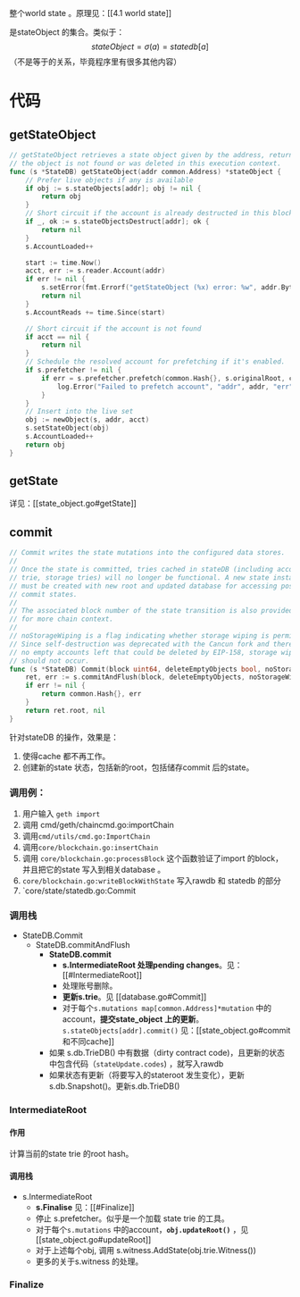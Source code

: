 整个world state 。原理见：[[4.1 world state]]

是stateObject 的集合。类似于：
$$
stateObject = \sigma(a) = statedb[a]
$$
（不是等于的关系，毕竟程序里有很多其他内容）


# 代码
## getStateObject
```go
// getStateObject retrieves a state object given by the address, returning nil if
// the object is not found or was deleted in this execution context.
func (s *StateDB) getStateObject(addr common.Address) *stateObject {
	// Prefer live objects if any is available
	if obj := s.stateObjects[addr]; obj != nil {
		return obj
	}
	// Short circuit if the account is already destructed in this block.
	if _, ok := s.stateObjectsDestruct[addr]; ok {
		return nil
	}
	s.AccountLoaded++

	start := time.Now()
	acct, err := s.reader.Account(addr)
	if err != nil {
		s.setError(fmt.Errorf("getStateObject (%x) error: %w", addr.Bytes(), err))
		return nil
	}
	s.AccountReads += time.Since(start)

	// Short circuit if the account is not found
	if acct == nil {
		return nil
	}
	// Schedule the resolved account for prefetching if it's enabled.
	if s.prefetcher != nil {
		if err = s.prefetcher.prefetch(common.Hash{}, s.originalRoot, common.Address{}, []common.Address{addr}, nil, true); err != nil {
			log.Error("Failed to prefetch account", "addr", addr, "err", err)
		}
	}
	// Insert into the live set
	obj := newObject(s, addr, acct)
	s.setStateObject(obj)
	s.AccountLoaded++
	return obj
}
```

## getState
详见：[[state_object.go#getState]]

## commit
```go
// Commit writes the state mutations into the configured data stores.
//
// Once the state is committed, tries cached in stateDB (including account
// trie, storage tries) will no longer be functional. A new state instance
// must be created with new root and updated database for accessing post-
// commit states.
//
// The associated block number of the state transition is also provided
// for more chain context.
//
// noStorageWiping is a flag indicating whether storage wiping is permitted.
// Since self-destruction was deprecated with the Cancun fork and there are
// no empty accounts left that could be deleted by EIP-158, storage wiping
// should not occur.
func (s *StateDB) Commit(block uint64, deleteEmptyObjects bool, noStorageWiping bool) (common.Hash, error) {
	ret, err := s.commitAndFlush(block, deleteEmptyObjects, noStorageWiping)
	if err != nil {
		return common.Hash{}, err
	}
	return ret.root, nil
}
```

针对stateDB 的操作，效果是：
1. 使得cache 都不再工作。
2. 创建新的state 状态，包括新的root，包括储存commit 后的state。

### 调用例：
1. 用户输入 `geth import` 
2. 调用 cmd/geth/chaincmd.go:importChain 
3. 调用`cmd/utils/cmd.go:ImportChain`
4. 调用`core/blockchain.go:insertChain`
5. 调用 `core/blockchain.go:processBlock` 这个函数验证了import 的block，并且把它的state 写入到相关database 。
6. `core/blockchain.go:writeBlockWithState` 写入rawdb 和 statedb 的部分
7. `core/state/statedb.go:Commit

### 调用栈

- StateDB.Commit
    - StateDB.commitAndFlush
        - **StateDB.commit**
            - **s.IntermediateRoot 处理pending changes**。见：[[#IntermediateRoot]]
            - 处理账号删除。
            - **更新s.trie**。见 [[database.go#Commit]]
            - 对于每个`s.mutations map[common.Address]*mutation` 中的 account，**提交state_object 上的更新**。`s.stateObjects[addr].commit()` 见：[[state_object.go#commit 和不同cache]]
        - 如果 s.db.TrieDB() 中有数据（dirty contract code)，且更新的状态中包含代码（`stateUpdate.codes`) ，就写入rawdb
        - 如果状态有更新（将要写入的stateroot 发生变化），更新s.db.Snapshot()。更新s.db.TrieDB()

### IntermediateRoot
#### 作用
计算当前的state trie 的root hash。

#### 调用栈
- s.IntermediateRoot
    - **s.Finalise** 见：[[#Finalize]]
    - 停止 s.prefetcher。似乎是一个加载 state trie 的工具。
    -  对于每个`s.mutations` 中的account，**`obj.updateRoot()`** ，见[[state_object.go#updateRoot]]
    - 对于上述每个obj, 调用 s.witness.AddState(obj.trie.Witness())
    - 更多的关于s.witness 的处理。

### Finalize

